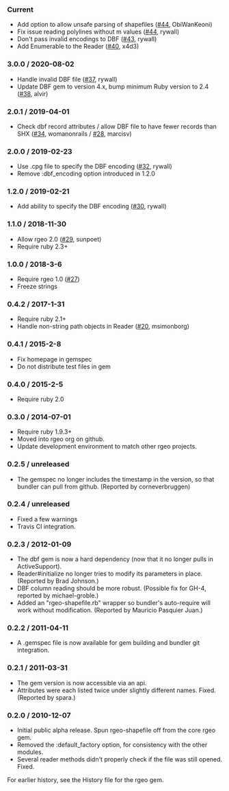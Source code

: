 ### Current

* Add option to allow unsafe parsing of shapefiles ([#44](https://github.com/rgeo/rgeo-shapefile/pull/50), ObiWanKeoni)
* Fix issue reading polylines without m values ([#44](https://github.com/rgeo/rgeo-shapefile/pull/44), rywall)
* Don't pass invalid encodings to DBF ([#43](https://github.com/rgeo/rgeo-shapefile/pull/43), rywall)
* Add Enumerable to the Reader ([#40](https://github.com/rgeo/rgeo-shapefile/pull/40), x4d3)

### 3.0.0 / 2020-08-02

* Handle invalid DBF file ([#37](https://github.com/rgeo/rgeo-shapefile/pull/37), rywall)
* Update DBF gem to version 4.x, bump minimum Ruby version to 2.4 ([#38](https://github.com/rgeo/rgeo-shapefile/pull/38), alvir)

### 2.0.1 / 2019-04-01

* Check dbf record attributes / allow DBF file to have fewer records than SHX ([#34](https://github.com/rgeo/rgeo-shapefile/pull/34), womanonrails / [#28](https://github.com/rgeo/rgeo-shapefile/pull/28), marcisv)


### 2.0.0 / 2019-02-23

* Use .cpg file to specify the DBF encoding ([#32](https://github.com/rgeo/rgeo-shapefile/pull/32), rywall)
* Remove :dbf_encoding option introduced in 1.2.0


### 1.2.0 / 2019-02-21

* Add ability to specify the DBF encoding ([#30](https://github.com/rgeo/rgeo-shapefile/pull/30), rywall)


### 1.1.0 / 2018-11-30

* Allow rgeo 2.0 ([#29](https://github.com/rgeo/rgeo-shapefile/pull/29), sunpoet)
* Require ruby 2.3+


### 1.0.0 / 2018-3-6

* Require rgeo 1.0 ([#27](https://github.com/rgeo/rgeo-shapefile/pull/27))
* Freeze strings


### 0.4.2 / 2017-1-31

* Require ruby 2.1+
* Handle non-string path objects in Reader ([#20](https://github.com/rgeo/rgeo-shapefile/pull/20), msimonborg)

### 0.4.1 / 2015-2-8

* Fix homepage in gemspec
* Do not distribute test files in gem

### 0.4.0 / 2015-2-5

* Require ruby 2.0

### 0.3.0 / 2014-07-01

* Require ruby 1.9.3+
* Moved into rgeo org on github.
* Update development environment to match other rgeo projects.

### 0.2.5 / unreleased

* The gemspec no longer includes the timestamp in the version, so that bundler can pull from github. (Reported by corneverbruggen)

### 0.2.4 / unreleased

* Fixed a few warnings
* Travis CI integration.

### 0.2.3 / 2012-01-09

* The dbf gem is now a hard dependency (now that it no longer pulls in ActiveSupport).
* Reader#initialize no longer tries to modify its parameters in place. (Reported by Brad Johnson.)
* DBF column reading should be more robust. (Possible fix for GH-4, reported by michael-groble.)
* Added an "rgeo-shapefile.rb" wrapper so bundler's auto-require will work without modification. (Reported by Mauricio Pasquier Juan.)

### 0.2.2 / 2011-04-11

* A .gemspec file is now available for gem building and bundler git integration.

### 0.2.1 / 2011-03-31

* The gem version is now accessible via an api.
* Attributes were each listed twice under slightly different names. Fixed. (Reported by spara.)

### 0.2.0 / 2010-12-07

* Initial public alpha release. Spun rgeo-shapefile off from the core rgeo gem.
* Removed the :default_factory option, for consistency with the other modules.
* Several reader methods didn't properly check if the file was still opened. Fixed.

For earlier history, see the History file for the rgeo gem.
